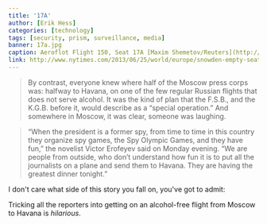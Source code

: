 ```yaml
---
title: '17A'
author: [Erik Hess]
categories: [technology]
tags: [security, prism, surveillance, media]
banner: 17a.jpg
caption: Aeroflot Flight 150, Seat 17A [Maxim Shemetov/Reuters](http://www.nytimes.com/2013/06/25/world/europe/snowden-empty-seat-deepens-a-mystery-in-moscow.html)
link: http://www.nytimes.com/2013/06/25/world/europe/snowden-empty-seat-deepens-a-mystery-in-moscow.html
---
```


> By contrast, everyone knew where half of the Moscow press corps was: halfway to Havana, on one of the few regular Russian flights that does not serve alcohol. It was the kind of plan that the F.S.B., and the K.G.B. before it, would describe as a “special operation.” And somewhere in Moscow, it was clear, someone was laughing.

> “When the president is a former spy, from time to time in this country they organize spy games, the Spy Olympic Games, and they have fun,” the novelist Victor Erofeyev said on Monday evening. “We are people from outside, who don’t understand how fun it is to put all the journalists on a plane and send them to Havana. They are having the greatest dinner tonight.”

I don't care what side of this story you fall on, you've got to admit: 

Tricking all the reporters into getting on an alcohol-free flight from Moscow to Havana is *hilarious*.